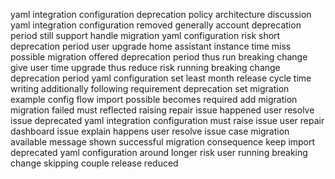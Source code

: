 yaml integration configuration deprecation policy architecture discussion yaml integration configuration removed generally account deprecation period still support handle migration yaml configuration risk short deprecation period user upgrade home assistant instance time miss possible migration offered deprecation period thus run breaking change give user time upgrade thus reduce risk running breaking change deprecation period yaml configuration set least month release cycle time writing additionally following requirement deprecation set migration example config flow import possible becomes required add migration migration failed must reflected raising repair issue happened user resolve issue deprecated yaml integration configuration must raise issue user repair dashboard issue explain happens user resolve issue case migration available message shown successful migration consequence keep import deprecated yaml configuration around longer risk user running breaking change skipping couple release reduced